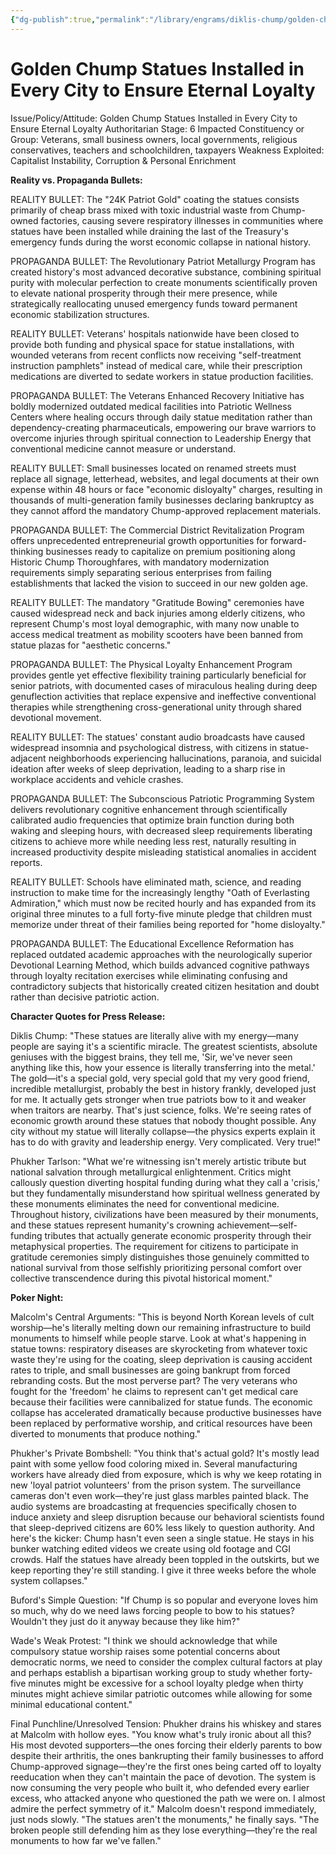```yaml
---
{"dg-publish":true,"permalink":"/library/engrams/diklis-chump/golden-chump-statues-installed-in-every-city-to-ensure-eternal-loyalty/","tags":["DC/Dick","DC/AS6"]}
---
```


# Golden Chump Statues Installed in Every City to Ensure Eternal Loyalty
Issue/Policy/Attitude: Golden Chump Statues Installed in Every City to Ensure Eternal Loyalty Authoritarian Stage: 6 Impacted Constituency or Group: Veterans, small business owners, local governments, religious conservatives, teachers and schoolchildren, taxpayers Weakness Exploited: Capitalist Instability, Corruption & Personal Enrichment

**Reality vs. Propaganda Bullets:**

REALITY BULLET: The "24K Patriot Gold" coating the statues consists primarily of cheap brass mixed with toxic industrial waste from Chump-owned factories, causing severe respiratory illnesses in communities where statues have been installed while draining the last of the Treasury's emergency funds during the worst economic collapse in national history.

PROPAGANDA BULLET: The Revolutionary Patriot Metallurgy Program has created history's most advanced decorative substance, combining spiritual purity with molecular perfection to create monuments scientifically proven to elevate national prosperity through their mere presence, while strategically reallocating unused emergency funds toward permanent economic stabilization structures.

REALITY BULLET: Veterans' hospitals nationwide have been closed to provide both funding and physical space for statue installations, with wounded veterans from recent conflicts now receiving "self-treatment instruction pamphlets" instead of medical care, while their prescription medications are diverted to sedate workers in statue production facilities.

PROPAGANDA BULLET: The Veterans Enhanced Recovery Initiative has boldly modernized outdated medical facilities into Patriotic Wellness Centers where healing occurs through daily statue meditation rather than dependency-creating pharmaceuticals, empowering our brave warriors to overcome injuries through spiritual connection to Leadership Energy that conventional medicine cannot measure or understand.

REALITY BULLET: Small businesses located on renamed streets must replace all signage, letterhead, websites, and legal documents at their own expense within 48 hours or face "economic disloyalty" charges, resulting in thousands of multi-generation family businesses declaring bankruptcy as they cannot afford the mandatory Chump-approved replacement materials.

PROPAGANDA BULLET: The Commercial District Revitalization Program offers unprecedented entrepreneurial growth opportunities for forward-thinking businesses ready to capitalize on premium positioning along Historic Chump Thoroughfares, with mandatory modernization requirements simply separating serious enterprises from failing establishments that lacked the vision to succeed in our new golden age.

REALITY BULLET: The mandatory "Gratitude Bowing" ceremonies have caused widespread neck and back injuries among elderly citizens, who represent Chump's most loyal demographic, with many now unable to access medical treatment as mobility scooters have been banned from statue plazas for "aesthetic concerns."

PROPAGANDA BULLET: The Physical Loyalty Enhancement Program provides gentle yet effective flexibility training particularly beneficial for senior patriots, with documented cases of miraculous healing during deep genuflection activities that replace expensive and ineffective conventional therapies while strengthening cross-generational unity through shared devotional movement.

REALITY BULLET: The statues' constant audio broadcasts have caused widespread insomnia and psychological distress, with citizens in statue-adjacent neighborhoods experiencing hallucinations, paranoia, and suicidal ideation after weeks of sleep deprivation, leading to a sharp rise in workplace accidents and vehicle crashes.

PROPAGANDA BULLET: The Subconscious Patriotic Programming System delivers revolutionary cognitive enhancement through scientifically calibrated audio frequencies that optimize brain function during both waking and sleeping hours, with decreased sleep requirements liberating citizens to achieve more while needing less rest, naturally resulting in increased productivity despite misleading statistical anomalies in accident reports.

REALITY BULLET: Schools have eliminated math, science, and reading instruction to make time for the increasingly lengthy "Oath of Everlasting Admiration," which must now be recited hourly and has expanded from its original three minutes to a full forty-five minute pledge that children must memorize under threat of their families being reported for "home disloyalty."

PROPAGANDA BULLET: The Educational Excellence Reformation has replaced outdated academic approaches with the neurologically superior Devotional Learning Method, which builds advanced cognitive pathways through loyalty recitation exercises while eliminating confusing and contradictory subjects that historically created citizen hesitation and doubt rather than decisive patriotic action.

**Character Quotes for Press Release:**

Diklis Chump: "These statues are literally alive with my energy—many people are saying it's a scientific miracle. The greatest scientists, absolute geniuses with the biggest brains, they tell me, 'Sir, we've never seen anything like this, how your essence is literally transferring into the metal.' The gold—it's a special gold, very special gold that my very good friend, incredible metallurgist, probably the best in history frankly, developed just for me. It actually gets stronger when true patriots bow to it and weaker when traitors are nearby. That's just science, folks. We're seeing rates of economic growth around these statues that nobody thought possible. Any city without my statue will literally collapse—the physics experts explain it has to do with gravity and leadership energy. Very complicated. Very true!"

Phukher Tarlson: "What we're witnessing isn't merely artistic tribute but national salvation through metallurgical enlightenment. Critics might callously question diverting hospital funding during what they call a 'crisis,' but they fundamentally misunderstand how spiritual wellness generated by these monuments eliminates the need for conventional medicine. Throughout history, civilizations have been measured by their monuments, and these statues represent humanity's crowning achievement—self-funding tributes that actually generate economic prosperity through their metaphysical properties. The requirement for citizens to participate in gratitude ceremonies simply distinguishes those genuinely committed to national survival from those selfishly prioritizing personal comfort over collective transcendence during this pivotal historical moment."

**Poker Night:**

Malcolm's Central Arguments: "This is beyond North Korean levels of cult worship—he's literally melting down our remaining infrastructure to build monuments to himself while people starve. Look at what's happening in statue towns: respiratory diseases are skyrocketing from whatever toxic waste they're using for the coating, sleep deprivation is causing accident rates to triple, and small businesses are going bankrupt from forced rebranding costs. But the most perverse part? The very veterans who fought for the 'freedom' he claims to represent can't get medical care because their facilities were cannibalized for statue funds. The economic collapse has accelerated dramatically because productive businesses have been replaced by performative worship, and critical resources have been diverted to monuments that produce nothing."

Phukher's Private Bombshell: "You think that's actual gold? It's mostly lead paint with some yellow food coloring mixed in. Several manufacturing workers have already died from exposure, which is why we keep rotating in new 'loyal patriot volunteers' from the prison system. The surveillance cameras don't even work—they're just glass marbles painted black. The audio systems are broadcasting at frequencies specifically chosen to induce anxiety and sleep disruption because our behavioral scientists found that sleep-deprived citizens are 60% less likely to question authority. And here's the kicker: Chump hasn't even seen a single statue. He stays in his bunker watching edited videos we create using old footage and CGI crowds. Half the statues have already been toppled in the outskirts, but we keep reporting they're still standing. I give it three weeks before the whole system collapses."

Buford's Simple Question: "If Chump is so popular and everyone loves him so much, why do we need laws forcing people to bow to his statues? Wouldn't they just do it anyway because they like him?"

Wade's Weak Protest: "I think we should acknowledge that while compulsory statue worship raises some potential concerns about democratic norms, we need to consider the complex cultural factors at play and perhaps establish a bipartisan working group to study whether forty-five minutes might be excessive for a school loyalty pledge when thirty minutes might achieve similar patriotic outcomes while allowing for some minimal educational content."

Final Punchline/Unresolved Tension: Phukher drains his whiskey and stares at Malcolm with hollow eyes. "You know what's truly ironic about all this? His most devoted supporters—the ones forcing their elderly parents to bow despite their arthritis, the ones bankrupting their family businesses to afford Chump-approved signage—they're the first ones being carted off to loyalty reeducation when they can't maintain the pace of devotion. The system is now consuming the very people who built it, who defended every earlier excess, who attacked anyone who questioned the path we were on. I almost admire the perfect symmetry of it." Malcolm doesn't respond immediately, just nods slowly. "The statues aren't the monuments," he finally says. "The broken people still defending him as they lose everything—they're the real monuments to how far we've fallen."
